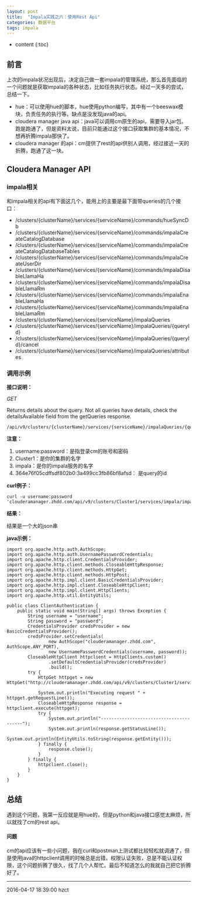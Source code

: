 ```yaml
---
layout: post
title:  "Impala实践之六：使用Rest Api"
categories: 数据平台
tags: impala 
---
```


* content
{:toc}

## 前言

上次的impala状况出现后，决定自己做一套impala的管理系统，那么首先面临的一个问题就是获取impala的各种状态，比如任务执行状态。经过一天多的尝试，总结一下。

- hue：可以使用hue的脚本，hue使用python编写，其中有一个beeswax模块，负责任务的执行等。缺点是没发现java的api。
- cloudera manager java api：java可以调用cm原生的api，需要导入jar包。跑是跑通了，但是资料太说，目前只能通过这个接口获取集群的基本情况，不想再折腾impala那快了。
- cloudera manager 的api：cm提供了rest的api供别人调用，经过接近一天的折腾，跑通了这一块。




## Cloudera Manager API

### impala相关

和impala相关的api有下面这几个，能用上的主要是最下面带queries的几个接口：

- /clusters/{clusterName}/services/{serviceName}/commands/hueSyncDb
- /clusters/{clusterName}/services/{serviceName}/commands/impalaCreateCatalogDatabase
- /clusters/{clusterName}/services/{serviceName}/commands/impalaCreateCatalogDatabaseTables
- /clusters/{clusterName}/services/{serviceName}/commands/impalaCreateUserDir
- /clusters/{clusterName}/services/{serviceName}/commands/impalaDisableLlamaHa
- /clusters/{clusterName}/services/{serviceName}/commands/impalaDisableLlamaRm
- /clusters/{clusterName}/services/{serviceName}/commands/impalaEnableLlamaHa
- /clusters/{clusterName}/services/{serviceName}/commands/impalaEnableLlamaRm
- /clusters/{clusterName}/services/{serviceName}/impalaQueries
- /clusters/{clusterName}/services/{serviceName}/impalaQueries/{queryId}
- /clusters/{clusterName}/services/{serviceName}/impalaQueries/{queryId}/cancel
- /clusters/{clusterName}/services/{serviceName}/impalaQueries/attributes

### 调用示例



**接口说明：**

*GET*

Returns details about the query. Not all queries have details, check the detailsAvailable field from the getQueries response.

```
/api/v9/clusters/{clusterName}/services/{serviceName}/impalaQueries/{queryId}
```

**注意：**
1. username:password：是指登录cm的账号和密码
2. Cluster1：是你的集群的名字
3. impala：是你的impala服务的名字
4. 364e76f05cdffsdf802b0:3a499cc3fb86bf8afsd： 是query的id

**curl例子：**
```
curl -u username:password 'clouderamanager.zhdd.com/api/v9/clusters/Cluster1/services/impala/impalaQueries/364e76f05cdffsdf802b0:3a499cc3fb86bf8afsd'
```

**结果：**

结果是一个大的json串

**java示例：**

```
import org.apache.http.auth.AuthScope;
import org.apache.http.auth.UsernamePasswordCredentials;
import org.apache.http.client.CredentialsProvider;
import org.apache.http.client.methods.CloseableHttpResponse;
import org.apache.http.client.methods.HttpGet;
import org.apache.http.client.methods.HttpPost;
import org.apache.http.impl.client.BasicCredentialsProvider;
import org.apache.http.impl.client.CloseableHttpClient;
import org.apache.http.impl.client.HttpClients;
import org.apache.http.util.EntityUtils;

public class ClientAuthentication {
    public static void main(String[] args) throws Exception {
        String username = "username";
        String password = "password";
        CredentialsProvider credsProvider = new BasicCredentialsProvider();
        credsProvider.setCredentials(
                new AuthScope("clouderamanager.zhdd.com", AuthScope.ANY_PORT),
                new UsernamePasswordCredentials(username, password));
        CloseableHttpClient httpclient = HttpClients.custom()
                .setDefaultCredentialsProvider(credsProvider)
                .build();
        try {
            HttpGet httpget = new HttpGet("http://clouderamanager.zhdd.com/api/v9/clusters/Cluster1/services/impala/impalaQueries/364e76f05cdffsdf802b0:3a499cc3fb86bf8afsd");

            System.out.println("Executing request " + httpget.getRequestLine());
            CloseableHttpResponse response = httpclient.execute(httpget);
            try {
                System.out.println("----------------------------------------");
                System.out.println(response.getStatusLine());
                System.out.println(EntityUtils.toString(response.getEntity()));
            } finally {
                response.close();
            }
        } finally {
            httpclient.close();
        }
    }
}
```

## 总结

遇到这个问题，我第一反应就是用hue的，但是python和java接口感觉太麻烦，所以就找了cm的rest api。

#### 问题

cm的api应该有一些小问题，我在curl和postman上测试都比较轻松就调通了，但是使用java的httpclient调用的时候总是出错，权限认证失败，总是不能认证权限，这个问题折腾了很久，找了几个人帮忙。最后不知道怎么的我就自己把它折腾好了。

***
2016-04-17 18:39:00 hzct
